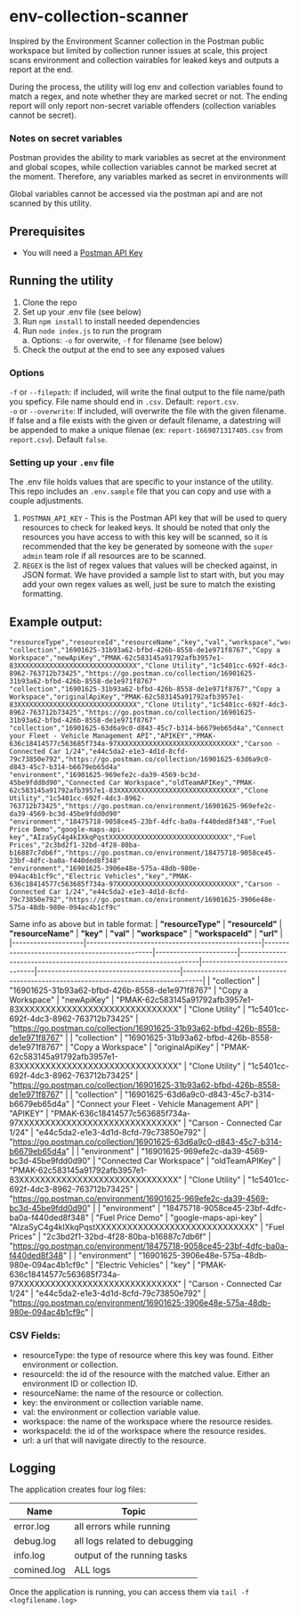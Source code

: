# env-collection-scanner

Inspired by the Environment Scanner collection in the Postman public workspace but limited by collection runner issues at scale, this project scans environment and collection vairables for leaked keys and outputs a report at the end. 

During the process, the utility will log env and collection variables found to match a regex, and note whether they are marked secret or not. The ending report will only report non-secret variable offenders (collection variables cannot be secret).

### Notes on secret variables
Postman provides the ability to mark variables as secret at the environment and global scopes, while collection variables cannot be marked secret at the moment. Therefore, any variables marked as secret in environments will 

Global variables cannot be accessed via the postman api and are not scanned by this utility.

## Prerequisites
- You will need a [Postman API Key](https://learning.postman.com/docs/developer/intro-api/#generating-a-postman-api-key)


## Running the utility
1. Clone the repo
2. Set up your .env file (see below)
3. Run `npm install` to install needed dependencies
4. Run `node index.js` to run the program  
    a. Options: `-o` for overwite, `-f` for filename (see below)
5. Check the output at the end to see any exposed values

### Options
`-f` or `--filepath`: if included, will write the final output to the file name/path you speficy. File name should end in `.csv`. Default: `report.csv`.  
`-o` or `--overwrite`: If included, will overwrite the file with the given filename. If false and a file exists with the given or default filename, a datestring will be appended to make a unique filenae (ex: `report-1669071317405.csv` from `report.csv`). Default `false`.


### Setting up your `.env` file
The .env file holds values that are specific to your instance of the utility. This repo includes an `.env.sample` file that you can copy and use with a couple adjustments.
1. `POSTMAN_API_KEY` - This is the Postman API key that will be used to query resources to check for leaked keys. It should be noted that only the resources you have access to with this key will be scanned, so it is recommended that the key be generated by someone with the `super admin` team role if all resources are to be scanned.
2. `REGEX` is the list of regex values that values will be checked against, in JSON format. We have provided a sample list to start with, but you may add your own regex values as well, just be sure to match the existing formatting. 


## Example output:
```CSV
"resourceType","resourceId","resourceName","key","val","workspace","workspaceId","url"
"collection","16901625-31b93a62-bfbd-426b-8558-de1e971f8767","Copy a Workspace","newApiKey","PMAK-62c583145a91792afb3957e1-83XXXXXXXXXXXXXXXXXXXXXXXXXXXXXX","Clone Utility","1c5401cc-692f-4dc3-8962-763712b73425","https://go.postman.co/collection/16901625-31b93a62-bfbd-426b-8558-de1e971f8767"
"collection","16901625-31b93a62-bfbd-426b-8558-de1e971f8767","Copy a Workspace","originalApiKey","PMAK-62c583145a91792afb3957e1-83XXXXXXXXXXXXXXXXXXXXXXXXXXXXXX","Clone Utility","1c5401cc-692f-4dc3-8962-763712b73425","https://go.postman.co/collection/16901625-31b93a62-bfbd-426b-8558-de1e971f8767"
"collection","16901625-63d6a9c0-d843-45c7-b314-b6679eb65d4a","Connect your Fleet - Vehicle Management API","APIKEY","PMAK-636c18414577c563685f734a-97XXXXXXXXXXXXXXXXXXXXXXXXXXXXXX","Carson - Connected Car 1/24","e44c5da2-e1e3-4d1d-8cfd-79c73850e792","https://go.postman.co/collection/16901625-63d6a9c0-d843-45c7-b314-b6679eb65d4a"
"environment","16901625-969efe2c-da39-4569-bc3d-45be9fdd0d90","Connected Car Workspace","oldTeamAPIKey","PMAK-62c583145a91792afb3957e1-83XXXXXXXXXXXXXXXXXXXXXXXXXXXXXX","Clone Utility","1c5401cc-692f-4dc3-8962-763712b73425","https://go.postman.co/environment/16901625-969efe2c-da39-4569-bc3d-45be9fdd0d90"
"environment","18475718-9058ce45-23bf-4dfc-ba0a-f440ded8f348","Fuel Price Demo","google-maps-api-key","AIzaSyC4g4kIXkqPqstXXXXXXXXXXXXXXXXXXXXXXXXXXXXXX","Fuel Prices","2c3bd2f1-32bd-4f28-80ba-b16887c7db6f","https://go.postman.co/environment/18475718-9058ce45-23bf-4dfc-ba0a-f440ded8f348"
"environment","16901625-3906e48e-575a-48db-980e-094ac4b1cf9c","Electric Vehicles","key","PMAK-636c18414577c563685f734a-97XXXXXXXXXXXXXXXXXXXXXXXXXXXXXX","Carson - Connected Car 1/24","e44c5da2-e1e3-4d1d-8cfd-79c73850e792","https://go.postman.co/environment/16901625-3906e48e-575a-48db-980e-094ac4b1cf9c"
``` 
Same info as above but in table format:
| **"resourceType"** | **"resourceId"**                                | **"resourceName"**                            | **"key"**             | **"val"**                                                        | **"workspace"**               | **"workspaceId"**                      | **"url"**                                                                         |
|--------------------|-------------------------------------------------|-----------------------------------------------|-----------------------|------------------------------------------------------------------|-------------------------------|----------------------------------------|-----------------------------------------------------------------------------------|
| "collection"       | "16901625-31b93a62-bfbd-426b-8558-de1e971f8767" | "Copy a Workspace"                            | "newApiKey"           | "PMAK-62c583145a91792afb3957e1-83XXXXXXXXXXXXXXXXXXXXXXXXXXXXXX" | "Clone Utility"               | "1c5401cc-692f-4dc3-8962-763712b73425" | "https://go.postman.co/collection/16901625-31b93a62-bfbd-426b-8558-de1e971f8767"  |
| "collection"       | "16901625-31b93a62-bfbd-426b-8558-de1e971f8767" | "Copy a Workspace"                            | "originalApiKey"      | "PMAK-62c583145a91792afb3957e1-83XXXXXXXXXXXXXXXXXXXXXXXXXXXXXX" | "Clone Utility"               | "1c5401cc-692f-4dc3-8962-763712b73425" | "https://go.postman.co/collection/16901625-31b93a62-bfbd-426b-8558-de1e971f8767"  |
| "collection"       | "16901625-63d6a9c0-d843-45c7-b314-b6679eb65d4a" | "Connect your Fleet - Vehicle Management API" | "APIKEY"              | "PMAK-636c18414577c563685f734a-97XXXXXXXXXXXXXXXXXXXXXXXXXXXXXX" | "Carson - Connected Car 1/24" | "e44c5da2-e1e3-4d1d-8cfd-79c73850e792" | "https://go.postman.co/collection/16901625-63d6a9c0-d843-45c7-b314-b6679eb65d4a"  |
| "environment"      | "16901625-969efe2c-da39-4569-bc3d-45be9fdd0d90" | "Connected Car Workspace"                     | "oldTeamAPIKey"       | "PMAK-62c583145a91792afb3957e1-83XXXXXXXXXXXXXXXXXXXXXXXXXXXXXX" | "Clone Utility"               | "1c5401cc-692f-4dc3-8962-763712b73425" | "https://go.postman.co/environment/16901625-969efe2c-da39-4569-bc3d-45be9fdd0d90" |
| "environment"      | "18475718-9058ce45-23bf-4dfc-ba0a-f440ded8f348" | "Fuel Price Demo"                             | "google-maps-api-key" | "AIzaSyC4g4kIXkqPqstXXXXXXXXXXXXXXXXXXXXXXXXXXXXXX"              | "Fuel Prices"                 | "2c3bd2f1-32bd-4f28-80ba-b16887c7db6f" | "https://go.postman.co/environment/18475718-9058ce45-23bf-4dfc-ba0a-f440ded8f348" |
| "environment"      | "16901625-3906e48e-575a-48db-980e-094ac4b1cf9c" | "Electric Vehicles"                           | "key"                 | "PMAK-636c18414577c563685f734a-97XXXXXXXXXXXXXXXXXXXXXXXXXXXXXX" | "Carson - Connected Car 1/24" | "e44c5da2-e1e3-4d1d-8cfd-79c73850e792" | "https://go.postman.co/environment/16901625-3906e48e-575a-48db-980e-094ac4b1cf9c" |

### CSV Fields:
- resourceType: the type of resource where this key was found. Either environment or collection. 
- resourceId: the id of the resource with the matched value. Either an environment ID or collection ID. 
- resourceName: the name of the resource or collection. 
- key: the environment or collection variable name. 
- val: the environment or collection variable value. 
- workspace: the name of the workspace where the resource resides. 
- workspaceId: the id of the workspace where the resource resides. 
- url: a url that will navigate directly to the resource. 

## Logging
The application creates four log files:

| **Name**    | **Topic**                     |
|-------------|-------------------------------|
| error.log   | all errors while running      |       
| debug.log   | all logs related to debugging |      
| info.log    | output of the running tasks   |     
| comined.log | ALL logs                      |        

Once the application is running, you can access them via `tail -f <logfilename.log>`  
